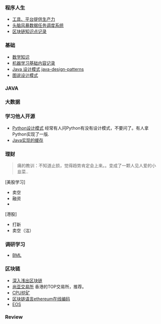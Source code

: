 ### 程序人生
- [工具、平台提供生产力](https://github.com/smallbaby/smallbaby.github.io/issues/2)
- [头脑风暴数据任务调度系统](https://github.com/smallbaby/smallbaby.github.io/issues/1)
- [区块链知识点记录](https://github.com/smallbaby/smallbaby.github.io/issues/3)

### 基础
- [数学知识](https://github.com/smallbaby/python-check-challenge/issues/7)
- [机器学习基础内容记录](https://github.com/smallbaby/python-check-challenge/issues/6)
- [Java 设计模式](http://www.oodesign.com) [java-design-patterns](http://java-design-patterns.com)
- [图说设计模式](http://design-patterns.readthedocs.io/zh_CN/latest/index.html)


### JAVA

### 大数据

### 学习他人开源
- [Python设计模式](https://github.com/smallbaby/python-patterns) 经常有人问Python有没有设计模式，不要问了。有人拿Python实现了一版.
- [Java实现的缓存](https://github.com/iyangyuan/cache4j)

### 理财
>痛的教训：不知道止损，觉得趋势肯定会上来。。变成了一颗人见人爱的小韭菜..

[美股学习]
- 卖空
- 融资
- 
[港股]
- 打新
- 卖空（沽）
### 调研学习
- [BML](https://cloud.baidu.com/product/bml.html)

### 区块链
- [深入浅出区块链](https://learnblockchain.cn)
- [尚亚交易所](https://www.syex.io/#/index) 香港的TOP交易所，推荐。
- [CPU挖矿](http://jiavan.com/2017/09/10/cpu-miner-ltc/)
- [区块链语言ethereum在线编码](https://ethereum.github.io/browser-solidity/#optimize=false&version=soljson-v0.4.21+commit.dfe3193c.js)
- [EOS](https://twitter.com/EOS_io)
### Review
